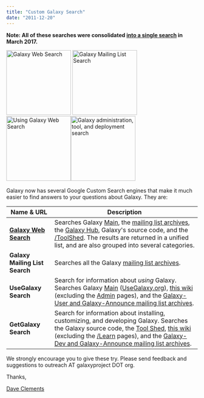```yaml
---
title: "Custom Galaxy Search"
date: "2011-12-20"
---
```

**Note: All of these searches were consolidated [into a single search](/src/search/index.md) in March 2017.**

<div class='center'>
<a href='/src/search/index.md'><img src='/src/images/galaxy-logos/galaxy-web-search.png' alt='Galaxy Web Search' width="170" /></a> <img src='/images/logos/GalaxyMailingListSearch.png' alt='Galaxy Mailing List Search' width="170" /> <img src='/images/logos/UseGalaxySearch.png' alt='Using Galaxy Web Search' width="170" /><img src='/images/logos/GetGalaxySearch.png' alt='Galaxy administration, tool, and deployment search' width="170" />
</div>
<br />
Galaxy now has several Google Custom Search engines that make it much easier to find answers to your questions about Galaxy.  They are:

| Name & URL |  Description  |
| ---------- | ------------ |
| **[Galaxy Web Search](/src/search/index.md)** |  Searches Galaxy [Main](/src/main/index.md), the [mailing list archives](/src/mailing-lists/index.md), the [Galaxy Hub](/src/index.md), Galaxy's source code, and the [/ToolShed](/src/toolshed/index.md).  The results are returned in a unified list, and are also grouped into several categories.  |
| **Galaxy Mailing List Search** |  Searches all the Galaxy [mailing list archives](/src/mailing-lists/index.md).   |
| **UseGalaxy Search** |  Search for information about *using* Galaxy.  Searches Galaxy [Main](/src/main/index.md) ([UseGalaxy.org](http://usegalaxy.org)), [this wiki](/src/learn/index.md) (excluding the [Admin](/src/admin/index.md) pages), and the [Galaxy-User and Galaxy-Announce mailing list archives](/src/mailing-lists/index.md).  |
| **GetGalaxy Search** |  Search for information about installing, customizing, and developing Galaxy.  Searches the Galaxy source code, the [Tool Shed](http://toolshed.g2.bx.psu.edu), [this wiki](/src/admin/index.md) (excluding the [/Learn](/src/learn/index.md) pages), and the [Galaxy-Dev and Galaxy-Announce mailing list archives](/src/mailing-lists/index.md).  |

We strongly encourage you to give these try.  Please send feedback and suggestions to outreach AT galaxyproject DOT org.

Thanks,

[Dave Clements](/people/dave-clements/)
